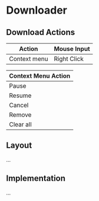# Downloader

## Download Actions

| Action | Mouse Input |
| ------ | ----------- |
| Context menu | Right Click |

| Context Menu Action |
| ------------------- |
| Pause               |
| Resume              |
| Cancel              |
| Remove              |
| Clear all           |

## Layout

...

## Implementation

...
